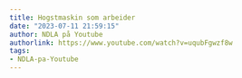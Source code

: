 ```yaml
---
title: Hogstmaskin som arbeider
date: "2023-07-11 21:59:15"
author: NDLA på Youtube
authorlink: https://www.youtube.com/watch?v=uqubFgwzf8w
tags:
- NDLA-pa-Youtube
---
```

